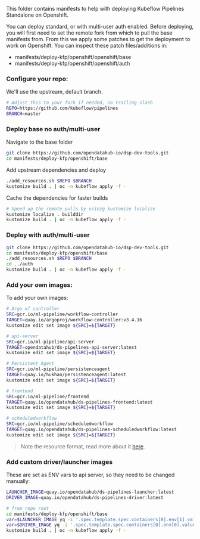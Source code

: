 This folder contains manifests to help with deploying Kubeflow Pipelines Standalone on Openshift. 

You can deploy standard, or with multi-user auth enabled. 
Before deploying, you will first need to set the remote fork from which to pull the base manifests from. From this we 
apply some patches to get the deployment to work on Openshift. You can inspect these patch files/additions in: 

- manifests/deploy-kfp/openshift/openshift/base
- manifests/deploy-kfp/openshift/openshift/auth


### Configure your repo: 

We'll use the upstream, default branch. 
```bash
# Adjust this to your fork if needed, no trailing slash
REPO=https://github.com/kubeflow/pipelines
BRANCH=master
```

### Deploy base no auth/multi-user

Navigate to the base folder

```bash
git clone https://github.com/opendatahub-io/dsp-dev-tools.git
cd manifests/deploy-kfp/openshift/base
```

Add upstream dependencies and deploy
```bash
./add_resources.sh $REPO $BRANCH
kustomize build . | oc -n kubeflow apply -f -
```

Cache the dependencies for faster builds
```bash
# Speed up the remote pulls by usinzg kustomize localize
kustomize localize . builddir 
kustomize build . | oc -n kubeflow apply -f -
```

### Deploy with auth/multi-user

```bash
git clone https://github.com/opendatahub-io/dsp-dev-tools.git
cd manifests/deploy-kfp/openshift/base
./add_resources.sh $REPO $BRANCH
cd ../auth
kustomize build . | oc -n kubeflow apply -f -
```

### Add your own images: 

To add your own images: 

```bash
# Argo wf controller
SRC=gcr.io/ml-pipeline/workflow-controller
TARGET=quay.io/argoproj/workflow-controller:v3.4.16
kustomize edit set image ${SRC}=${TARGET}

# api-server
SRC=gcr.io/ml-pipeline/api-server
TARGET=opendatahub/ds-pipelines-api-server:latest
kustomize edit set image ${SRC}=${TARGET}

# Persistent Agent
SRC=gcr.io/ml-pipeline/persistenceagent
TARGET=quay.io/hukhan/persistenceagent:latest
kustomize edit set image ${SRC}=${TARGET}

# frontend
SRC=gcr.io/ml-pipeline/frontend
TARGET=quay.io/opendatahub/ds-pipelines-frontend:latest
kustomize edit set image ${SRC}=${TARGET}

# scheduledworkflow
SRC=gcr.io/ml-pipeline/scheduledworkflow
TARGET=quay.io/opendatahub/ds-pipelines-scheduledworkflow:latest
kustomize edit set image ${SRC}=${TARGET}
```

> Note the resource format, read more about it [here](https://github.com/kubernetes-sigs/kustomize/blob/master/examples/remoteBuild.md).

### Add custom driver/launcher images 

These are set as ENV vars to api server, so they need to be changed manually: 

```bash
LAUNCHER_IMAGE=quay.io/opendatahub/ds-pipelines-launcher:latest
DRIVER_IMAGE=quay.io/opendatahub/ds-pipelines-driver:latest

# from repo root
cd manifests/deploy-kfp/openshift/base
var=$LAUNCHER_IMAGE yq -i '.spec.template.spec.containers[0].env[1].value = strenv(var)' api-server-patch.yaml
var=$DRIVER_IMAGE yq -i '.spec.template.spec.containers[0].env[0].value = strenv(var)' api-server-patch.yaml
kustomize build . | oc -n kubeflow apply -f -
```
